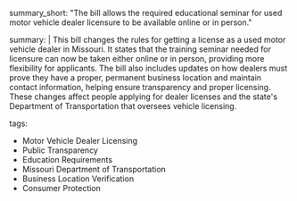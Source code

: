 summary_short: "The bill allows the required educational seminar for used motor vehicle dealer licensure to be available online or in person."

summary: |
  This bill changes the rules for getting a license as a used motor vehicle dealer in Missouri. It states that the training seminar needed for licensure can now be taken either online or in person, providing more flexibility for applicants. The bill also includes updates on how dealers must prove they have a proper, permanent business location and maintain contact information, helping ensure transparency and proper licensing. These changes affect people applying for dealer licenses and the state's Department of Transportation that oversees vehicle licensing.

tags:
  - Motor Vehicle Dealer Licensing
  - Public Transparency
  - Education Requirements
  - Missouri Department of Transportation
  - Business Location Verification
  - Consumer Protection
